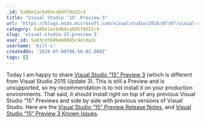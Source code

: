 ```yaml
---
_id: 5a88e1acbd6dca0d5f0d22c4
title: "Visual Studio '15' Preview 3"
url: 'https://blogs.msdn.microsoft.com/visualstudio/2016/07/07/visual-studio-15-preview-3/#'
category: 5a88e1acbd6dca0d5f0d22c4
slug: 'visual-studio-15-preview-3'
user_id: 5a83ce59d6eb0005c4ecda2c
username: 'bill-s'
createdOn: '2016-07-09T06:56:02.000Z'
tags: []
---
```


Today I am happy to share <a href="https://go.microsoft.com/fwlink/?LinkId=746567">Visual Studio “15” Preview 3</a> (which is different from Visual Studio 2015 Update 3). This is still a Preview and is unsupported, so my recommendation is to not install it on your production environments. That said, it should install right on top of any previous Visual Studio “15” Previews and side by side with previous versions of Visual Studio. Here are the <a href="https://www.visualstudio.com/en-us/news/releasenotes/vs15-relnotes">Visual Studio “15” Preview Release Notes</a>, and <a href="https://msdn.microsoft.com/en-us/vs-knownissues/vs15-preview3">Visual Studio “15” Preview 3 Known Issues</a>.
